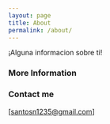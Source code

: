 ```yaml
---
layout: page
title: About
permalink: /about/
---
```


¡Alguna informacion sobre ti!

### More Information



### Contact me

[santosn1235@gmail.com] 

